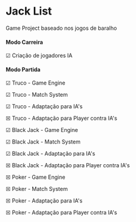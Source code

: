# Jack List

Game Project baseado nos jogos de baralho

#### Modo Carreira ####

☑  Criação de jogadores IA

#### Modo Partida ####

☑    Truco - Game Engine

☑    Truco - Match System

☑    Truco - Adaptação para IA's

☒    Truco - Adaptação para Player contra IA's


☑    Black Jack - Game Engine

☑    Black Jack - Match System

☑    Black Jack - Adaptação para IA's

☒    Black Jack - Adaptação para Player contra IA's


☒  Poker - Game Engine

☒  Poker - Match System

☒  Poker - Adaptação para IA's

☒  Poker - Adaptação para Player contra IA's
